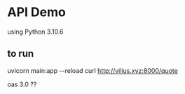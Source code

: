# API Demo

using Python 3.10.6

## to run
uvicorn main:app --reload
curl http://vilius.xyz:8000/quote

oas 3.0 ??